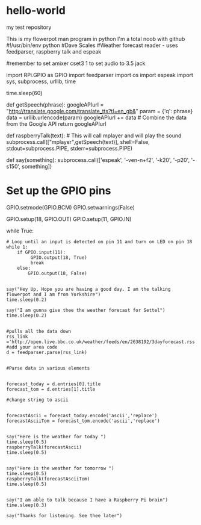 # hello-world
my test repository

This is my flowerpot man program in python
I'm a total noob with github
#!/usr/bin/env python
#Dave Scales
#Weather forecast reader - uses feedparser, raspberry talk and espeak


#remember to set amixer cset3 1 to set audio to 3.5 jack

import RPi.GPIO as GPIO
import feedparser
import os
import espeak
import sys, subprocess, urllib, time

time.sleep(60)
 
def getSpeech(phrase):
    googleAPIurl = "http://translate.google.com/translate_tts?tl=en_gb&"
    param = {'q': phrase}
    data = urllib.urlencode(param)
    googleAPIurl += data # Combine the data from the Google API
    return googleAPIurl
 
def raspberryTalk(text): # This will call mplayer and will play the sound
    subprocess.call(["mplayer",getSpeech(text)], shell=False, stdout=subprocess.PIPE, stderr=subprocess.PIPE)
    

def say(something):
    subprocess.call(['espeak', '-ven-n+f2', '-k20', '-p20', '-s150', something])


# Set up the GPIO pins

GPIO.setmode(GPIO.BCM)
GPIO.setwarnings(False)

GPIO.setup(18, GPIO.OUT)
GPIO.setup(11, GPIO.IN)

while True:

    # Loop until an input is detected on pin 11 and turn on LED on pin 18
    while 1:
        if GPIO.input(11):
             GPIO.output(18, True)
             break
        else:
            GPIO.output(18, False)

    
    say("Hey Up, Hope you are having a good day. I am the talking flowerpot and I am from Yorkshire")
    time.sleep(0.2)

    say("I am gunna give thee the weather forecast for Settel")
    time.sleep(0.2)


    #pulls all the data down
    rss_link ='http://open.live.bbc.co.uk/weather/feeds/en/2638192/3dayforecast.rss' #add your area code
    d = feedparser.parse(rss_link)


    #Parse data in various elements
  
    
    forecast_today = d.entries[0].title
    forecast_tom = d.entries[1].title

    #change string to ascii
  
 
    forecastAscii = forecast_today.encode('ascii','replace')
    forecastAsciiTom = forecast_tom.encode('ascii','replace')
    

    say("Here is the weather for today ")
    time.sleep(0.5)
    raspberryTalk(forecastAscii)
    time.sleep(0.5)


    say("Here is the weather for tomorrow ")
    time.sleep(0.5)
    raspberryTalk(forecastAsciiTom)
    time.sleep(0.5)
    

    say("I am able to talk because I have a Raspberry Pi brain")
    time.sleep(0.3)

    say("Thanks for listening. See thee later")


  

   

